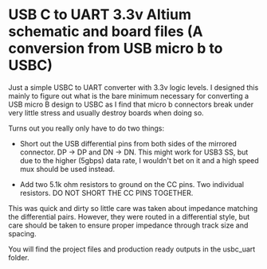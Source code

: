 # USB C to UART 3.3v Altium schematic and board files (A conversion from USB micro b to USBC)
Just a simple USBC to UART converter with 3.3v logic levels.
I designed this mainly to figure out what is the bare minimum necessary for converting a USB micro B design to USBC as I find that micro b connectors break under very little stress and usually destroy boards when doing so.

Turns out you really only have to do two things:
* Short out the USB differential pins from both sides of the mirrored connector. DP -> DP and DN -> DN. This might work for USB3 SS, but due to the higher (5gbps) data rate, I wouldn't bet on it and a high speed mux should be used instead.

* Add two 5.1k ohm resistors to ground on the CC pins. Two individual resistors. DO NOT SHORT THE CC PINS TOGETHER.

This was quick and dirty so little care was taken about impedance matching the differential pairs. However, they were routed in a differential style, but care should be taken to ensure proper impedance through track size and spacing.

You will find the project files and production ready outputs in the usbc_uart folder.
